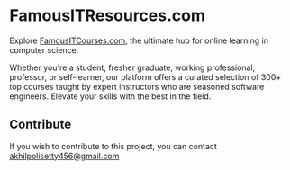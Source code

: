 # FamousITResources.com

Explore [FamousITCourses.com](https://famousitcourses-com.onrender.com/), the ultimate hub for online learning in computer science. 

Whether you're a student, fresher graduate, working professional, professor, or self-learner, our platform offers a curated selection of 300+ top courses taught by expert instructors who are seasoned software engineers. Elevate your skills with the best in the field.


## Contribute

If you wish to contribute to this project, you can contact [akhilpolisetty456@gmail.com](mailto:akhilpolisetty456@gmail.com)